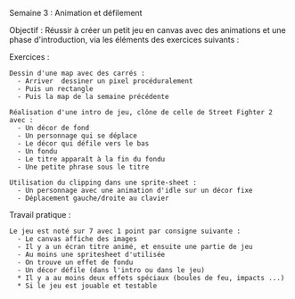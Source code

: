 Semaine 3 : Animation et défilement
  
  Objectif : Réussir à créer un petit jeu en canvas avec des animations et une phase d'introduction, via les éléments des exercices suivants :
  
  Exercices :
    
    Dessin d'une map avec des carrés :
      - Arriver  dessiner un pixel procéduralement
      - Puis un rectangle
      - Puis la map de la semaine précédente

    Réalisation d'une intro de jeu, clône de celle de Street Fighter 2 avec :
      - Un décor de fond
      - Un personnage qui se déplace
      - Le décor qui défile vers le bas
      - Un fondu
      - Le titre apparaît à la fin du fondu
      - Une petite phrase sous le titre

    Utilisation du clipping dans une sprite-sheet :
      - Un personnage avec une animation d'idle sur un décor fixe
      - Déplacement gauche/droite au clavier
    
  Travail pratique :
    
    Le jeu est noté sur 7 avec 1 point par consigne suivante :
      - Le canvas affiche des images
      - Il y a un écran titre animé, et ensuite une partie de jeu
      - Au moins une spritesheet d'utilisée
      - On trouve un effet de fondu
      - Un décor défile (dans l'intro ou dans le jeu)
      * Il y a au moins deux effets spéciaux (boules de feu, impacts ...)
      * Si le jeu est jouable et testable
